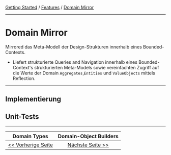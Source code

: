 <a href="../getting_started.md">Getting Started</a> / <a href="./features.md">Features</a> / <a href="./domain_mirror.md">Domain Mirror</a>

<hr/>

# Domain Mirror
Mirrored das Meta-Modell der Design-Strukturen innerhalb eines Bounded-Contexts.
-   Liefert strukturierte Queries and Navigation innerhalb eines Bounded-Context's strukturierten Meta-Models sowie 
vereinfachten Zugriff auf die Werte der Domain `Aggregates`,`Entities`  und  `ValueObjects` mittels Reflection.

<hr/>

## Implementierung

## Unit-Tests

<hr/>

|            **Domain Types**             |           **Domain-Object Builders**           |
|:---------------------------------------:|:----------------------------------------------:|
| [<< Vorherige Seite](./domain_types.md) | [Nächste Seite >>](./domainobject_builders.md) |
